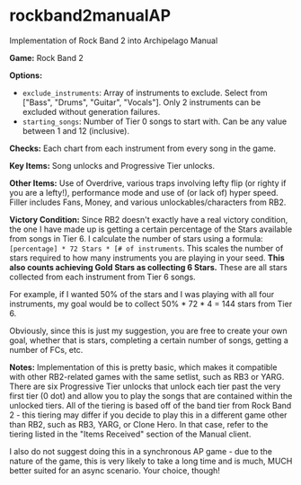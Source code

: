 # rockband2manualAP

Implementation of Rock Band 2 into Archipelago Manual

**Game:** Rock Band 2

**Options:**

- `exclude_instruments`:
  Array of instruments to exclude. Select from ["Bass", "Drums", "Guitar", "Vocals"]. Only 2 instruments can be excluded without generation failures.
- `starting_songs`:
  Number of Tier 0 songs to start with. Can be any value between 1 and 12 (inclusive).

**Checks:** Each chart from each instrument from every song in the game.

**Key Items:** Song unlocks and Progressive Tier unlocks.

**Other Items:** Use of Overdrive, various traps involving lefty flip (or righty if you are a lefty!), performance mode and use of (or lack of) hyper speed. Filler includes Fans, Money, and various unlockables/characters from RB2.

**Victory Condition:** Since RB2 doesn't exactly have a real victory condition, the one I have made up is getting a certain percentage of the Stars available from songs in Tier 6. I calculate the number of stars using a formula: `[percentage] * 72 Stars * [# of instruments`. This scales the number of stars required to how many instruments you are playing in your seed. **This also counts achieving Gold Stars as collecting 6 Stars.** These are all stars collected from each instrument from Tier 6 songs.

For example, if I wanted 50% of the stars and I was playing with all four instruments, my goal would be to collect 50% * 72 * 4 = 144 stars from Tier 6. 

Obviously, since this is just my suggestion, you are free to create your own goal, whether that is stars, completing a certain number of songs, getting a number of FCs, etc.

**Notes:** Implementation of this is pretty basic, which makes it compatible with other RB2-related games with the same setlist, such as RB3 or YARG. There are six Progressive Tier unlocks that unlock each tier past the very first tier (0 dot) and allow you to play the songs that are contained within the unlocked tiers. All of the tiering is based off of the band tier from Rock Band 2 - this tiering may differ if you decide to play this in a different game other than RB2, such as RB3, YARG, or Clone Hero. In that case, refer to the tiering listed in the "Items Received" section of the Manual client.

I also do not suggest doing this in a synchronous AP game - due to the nature of the game, this is very likely to take a long time and is much, MUCH better suited for an async scenario. Your choice, though!
